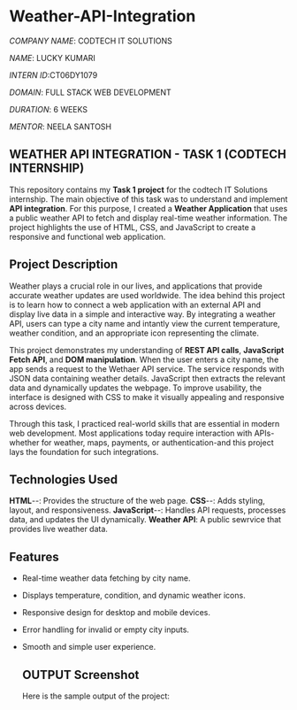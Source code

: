 # Weather-API-Integration

*COMPANY NAME*: CODTECH IT SOLUTIONS

*NAME*: LUCKY KUMARI

*INTERN ID*:CT06DY1079

*DOMAIN*: FULL STACK WEB DEVELOPMENT

*DURATION*: 6 WEEKS

*MENTOR*: NEELA SANTOSH

##  WEATHER API INTEGRATION - TASK 1 (CODTECH INTERNSHIP)

This repository contains my **Task 1 project** for the codtech IT Solutions internship. The main objective of this task was to understand and implement **API integration**. For this purpose, I created a **Weather Application** that uses a public weather API to fetch and display real-time weather information. The project highlights the use of HTML, CSS, and JavaScript to create a responsive and functional web application.

## Project Description

Weather plays a crucial role in our lives, and applications that provide accurate weather updates are used worldwide. The idea behind this project is to learn how to connect a web application with an external API and display live data in a simple and interactive way. By integrating a weather API, users can type a city name and intantly view the current temperature, weather condition, and an appropriate icon representing the climate.

This project demonstrates my understanding of **REST API calls**, **JavaScript Fetch API**, and **DOM manipulation**. When the user enters a city name, the app sends a request to the Wethaer API service. The service responds with JSON data containing weather details. JavaScript then extracts the relevant data and dynamically updates the webpage. To improve usability, the interface is designed with CSS to make it visually appealing and responsive across devices.

Through this task, I practiced real-world skills that are essential in modern web development. Most applications today require interaction with APIs-whether for weather, maps, payments, or authentication-and this project lays the foundation for such integrations.

## Technologies Used

**HTML**--: Provides the structure of the web page. 
**CSS**--: Adds styling, layout, and responsiveness.
**JavaScript**--: Handles API requests, processes data, and updates the UI dynamically.
**Weather API**: A public sewrvice that provides live weather data.

## Features

 - Real-time weather data fetching by city name.
 - Displays temperature, condition, and dynamic weather icons.
 - Responsive design for desktop and mobile devices.
 - Error handling for invalid or empty city inputs.
 - Smooth and simple user experience.

   ## OUTPUT Screenshot
   Here is the sample output of the project:
   
   
